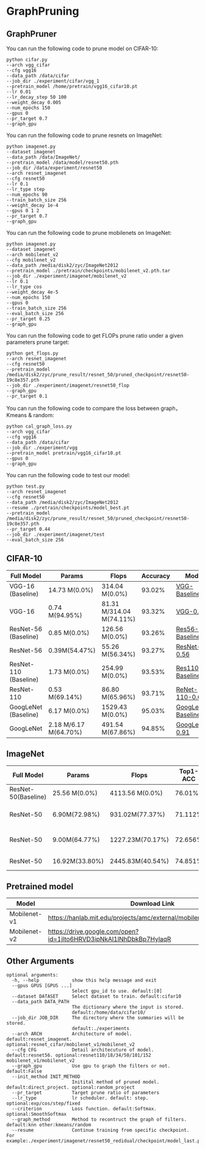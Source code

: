 # GraphPruning



## GraphPruner

You can run the following code to prune model on CIFAR-10:
```shell
python cifar.py 
--arch vgg_cifar 
--cfg vgg16 
--data_path /data/cifar 
--job_dir ./experiment/cifar/vgg_1 
--pretrain_model /home/pretrain/vgg16_cifar10.pt 
--lr 0.01 
--lr_decay_step 50 100 
--weight_decay 0.005  
--num_epochs 150 
--gpus 0
--pr_target 0.7 
--graph_gpu
```


 You can run the following code to prune resnets on ImageNet: 

```shell
python imagenet.py 
--dataset imagenet 
--data_path /data/ImageNet/ 
--pretrain_model /data/model/resnet50.pth 
--job_dir /data/experiment/resnet50 
--arch resnet_imagenet 
--cfg resnet50 
--lr 0.1 
--lr_type step
--num_epochs 90 
--train_batch_size 256 
--weight_decay 1e-4 
--gpus 0 1 2 
--pr_target 0.7 
--graph_gpu
```

 You can run the following code to prune mobilenets on ImageNet: 

```shell
python imagenet.py 
--dataset imagenet 
--arch mobilenet_v2 
--cfg mobilenet_v2 
--data_path /media/disk2/zyc/ImageNet2012 
--pretrain_model ./pretrain/checkpoints/mobilenet_v2.pth.tar 
--job_dir ./experiment/imagenet/mobilenet_v2 
--lr 0.1 
--lr_type cos
--weight_decay 4e-5 
--num_epochs 150 
--gpus 0  
--train_batch_size 256 
--eval_batch_size 256 
--pr_target 0.25
--graph_gpu
```

You can run the following code to get FLOPs prune ratio under a given parameters prune target:

```shell
python get_flops.py 
--arch resnet_imagenet 
--cfg resnet50 
--pretrain_model /media/disk2/zyc/prune_result/resnet_50/pruned_checkpoint/resnet50-19c8e357.pth 
--job_dir ./experiment/imagenet/resnet50_flop 
--graph_gpu 
--pr_target 0.1
```

You can run the following code to compare the loss between graph，Kmeans & random: 

```shell
python cal_graph_loss.py 
--arch vgg_cifar 
--cfg vgg16 
--data_path /data/cifar 
--job_dir ./experiment/vgg
--pretrain_model pretrain/vgg16_cifar10.pt 
--gpus 0 
--graph_gpu
```


You can run the following code to test our model:

```shell
python test.py
--arch resnet_imagenet 
--cfg resnet50 
--data_path /media/disk2/zyc/ImageNet2012 
--resume ./pretrain/checkpoints/model_best.pt 
--pretrain_model /media/disk2/zyc/prune_result/resnet_50/pruned_checkpoint/resnet50-19c8e357.pth 
--pr_target 0.44 
--job_dir ./experiment/imagenet/test 
--eval_batch_size 256
```
## CIFAR-10

| Full Model            | Params                | Flops                    | Accuracy | Model                                                        |
| --------------------- | --------------------- | ------------------------ | -------- | ------------------------------------------------------------ |
| VGG-16 (Baseline)     | 14.73 M(0.0%)         | 314.04 M(0.0%)           | 93.02%   | [VGG-Baseline](https://drive.google.com/open?id=1sAax46mnA01qK6S_J5jFr19Qnwbl1gpm) |
| VGG-16                | 0.74 M(94.95%)        | 81.31 M/314.04 M(74.11%) | 93.32%   | [VGG-0.86](https://drive.google.com/drive/folders/12LkQCfAPXHovR7mTYfOuyIfMuFoxaa4c?usp=sharing) |
| ResNet-56 (Baseline)  | 0.85 M(0.0%)          | 126.56 M(0.0%)           | 93.26%   | [Res56-Baseline](https://drive.google.com/open?id=1pt-LgK3kI_4ViXIQWuOP0qmmQa3p2qW5) |
| ResNet-56             | 0.39M(54.47%)         | 55.26 M(56.34%)          | 93.27%   | [ResNet-56-0.56](https://drive.google.com/drive/folders/1Yijljk_-imnrlm8tPPq8UkXAdkSwp4MU?usp=sharing) |
| ResNet-110 (Baseline) | 1.73 M(0.0%)          | 254.99 M(0.0%)           | 93.53%   | [Res110-Baseline](https://drive.google.com/open?id=1Uqg8_J-q2hcsmYTAlRtknCSrkXDqYDMD) |
| ResNet-110            | 0.53 M(69.14%)        | 86.80 M(65.96%)          | 93.71%   | [ReNet-110-0.69](https://drive.google.com/drive/folders/1IrGVxCPBNHsd7LElehaRkHQhc1_Mvi15?usp=sharing) |
| GoogLeNet (Baseline)  | 6.17 M(0.0%)          | 1529.43 M(0.0%)          | 95.03%   | [GoogLeNet-Baseline](https://drive.google.com/open?id=1YNno621EuTQTVY2cElf8YEue9J4W5BEd) |
| GoogLeNet             | 2.18 M/6.17 M(64.70%) | 491.54 M(67.86%)         | 94.85%   | [GoogLeNet-0.91](https://drive.google.com/drive/folders/1I0k-WBVFoLT0kzN1cROkNudSI3jAY8LG?usp=sharing) |





## ImageNet

| Full Model | Params         | Flops            | Top1-ACC | Top5-Acc | Model                                                 |
| ---------- | -------------- | ---------------- | -------- | -------- | ------------------------------------------------------------ |
| ResNet-50(Baseline) | 25.56 M(0.0%) | 4113.56 M(0.0%) | 76.01% | 92.96% | [Res50-Baseline](https://download.pytorch.org/models/resnet50-19c8e357.pth) |
| ResNet-50 | 6.90M(72.98%) | 931.02M(77.37%) | 71.112% | 90.424% | [ResNet-50-0.52](https://drive.google.com/drive/folders/1rTUfyCWWNtSsMNknPw2Ddo1WDzcxY4P8?usp=sharing) |
| ResNet-50  | 9.00M(64.77%) | 1227.23M(70.17%) | 72.656% | 91.085% | [ResNet-50-0.44](https://drive.google.com/drive/folders/1ICOf5k3yXEX6dOdZMaBqF4nCEeazrn3D?usp=sharing) |
| ResNet-50 | 16.92M(33.80%) | 2445.83M(40.54%) | 74.851% | 92.305% | [ResNet-50-0.2](https://drive.google.com/drive/folders/1XHPCS0SD2MBWdBfSiYYVymXe61gZVqu5?usp=sharing) |


## Pretrained model
| Model        | Download Link                                                |
| ------------ | ------------------------------------------------------------ |
| Mobilenet-v1 | https://hanlab.mit.edu/projects/amc/external/mobilenet_imagenet.pth.tar |
| Mobilenet-v2 | https://drive.google.com/open?id=1jlto6HRVD3ipNkAl1lNhDbkBp7HylaqR |


## Other Arguments

```shell
optional arguments:
  -h, --help            show this help message and exit
  --gpus GPUS [GPUS ...]
                        Select gpu_id to use. default:[0]
  --dataset DATASET     Select dataset to train. default:cifar10
  --data_path DATA_PATH
                        The dictionary where the input is stored.
                        default:/home/data/cifar10/
  --job_dir JOB_DIR     The directory where the summaries will be stored.
                        default:./experiments
  --arch ARCH           Architecture of model. default:resnet_imagenet. optional:resnet_cifar/mobilenet_v1/mobilenet_v2
  --cfg CFG             Detail architecuture of model. default:resnet56. optional:resnet110/18/34/50/101/152 mobilenet_v1/mobilenet_v2
  --graph_gpu           Use gpu to graph the filters or not. default:False
  --init_method INIT_METHOD
                        Initital method of pruned model. default:direct_project. optional:random_project
  --pr_target           Target prune ratio of parameters 
  --lr_type             lr scheduler. default: step. optional:exp/cos/step/fixed
  --criterion           Loss function. default:Softmax. optional:SmoothSoftmax
  --graph_method        Method to recontruct the graph of filters. default:knn other:kmeans/random
  --resume              Continue training from specific checkpoint. For example:./experiment/imagenet/resnet50_redidual/checkpoint/model_last.pt
```